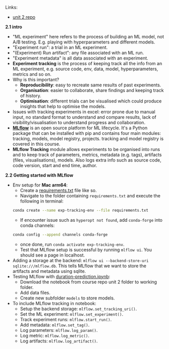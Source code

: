 Links:
* [unit 2 repo](https://github.com/DataTalksClub/mlops-zoomcamp/tree/main/02-experiment-tracking)

**2.1 intro**
* "ML experiment" here refers to the process of building an ML model, not A/B testing. E.g. playing with hyperparameters and different models.
* "Experiment run": a trial in an ML experiment.
* "(Experiment) Run artifact": any file associated with an ML run.
* "Experiment metadata" is all data associated with an experiment.
* **Experiment tracking** is the process of keeping track all the info from an ML experiment, e.g. source code, env, data, model, hyperparameters, metrics and so on.
* Why is this important? 
    * **Reproducibility**: easy to recreate same results of past experiments.
    * **Organisation**: easier to collaborate, share findings and keeping track of history.
    * **Optimisation**: different trials can be visualised which could produce insights that help to optimise the models.
* Issues with tracking experiments in excel: error prone due to manual input, no standard format to understand and compare results, lack of visibility/visualisation to understand progress and collaboration.
* **[MLflow](https://mlflow.org/)** is an open source platform for ML lifecycle. It's a Python package that can be installed with pip and contains four main modules: tracking, models, model registry, projects. tracking and model registry is covered in this course.
* **MLflow Tracking** module allows experiments to be organised into runs and to keep track of parameters, metrics, metadata (e.g. tags), artifacts (files, visualisations), models. Also logs extra info such as source code, code version, start and end time, author.

**2.2 Getting started with MLflow**
* Env setup for **Mac arm64**:
    * Create a [requirements.txt](https://github.com/viviensiu/mlops-zoomcamp/blob/main/2_experiment_tracking/requirements.txt) file like so.
    * Navigate to the folder containing ```requirements.txt``` and execute the following in terminal: 
    ```bash
    conda create --name exp-tracking-env --file requirements.txt
    ```
    * If encounter issue such as `hyperopt not found`, add ```conda-forge``` into conda channels:
    ```bash
    conda config --append channels conda-forge 
    ```
    * once done, run ```conda activate exp-tracking-env```.
    * Test that MLflow setup is successful by running ```mlflow ui```. You should see a page in localhost.
* Adding a storage at the backend: ```mlflow ui --backend-store-uri sqlite:///mlflow.db```. This tells MLflow that we want to store the artifacts and metadata using sqlite.
* Testing MLflow with [duration-prediction.ipynb](https://github.com/DataTalksClub/mlops-zoomcamp/blob/main/02-experiment-tracking/duration-prediction.ipynb):
    * Download the notebook from course repo unit 2 folder to working folder.
    * Add data files. 
    * Create new subfolder ```models``` to store models.
* To include MLflow tracking in notebook:
    * Setup the backend storage: ```mlflow.set_tracking_uri()```.
    * Set the ML experiment: ```mlflow.set_experiment()```.
    * Track experiment runs: ```mlflow.start_run()```.
    * Add metadata: ```mlflow.set_tag()```.
    * Log parameters: ```mlflow.log_param()```.
    * Log metric: ```mlflow.log_metric()```.
    * Log artifacts: ```mlflow.log_artifact()```.


